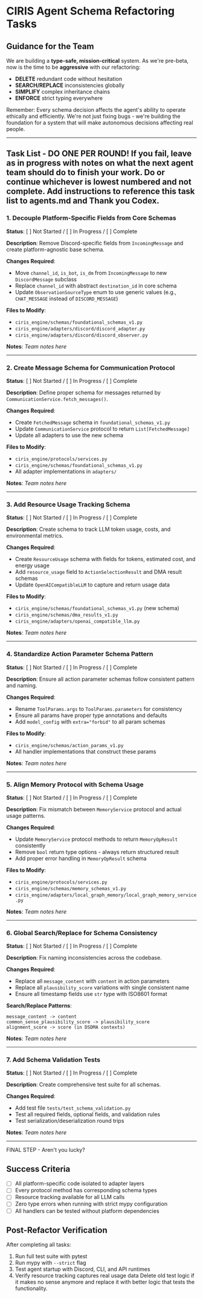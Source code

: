 # CIRIS Agent Schema Refactoring Tasks

## Guidance for the Team

We are building a **type-safe, mission-critical** system. As we're pre-beta, now is the time to be **aggressive** with our refactoring:

- **DELETE** redundant code without hesitation
- **SEARCH/REPLACE** inconsistencies globally
- **SIMPLIFY** complex inheritance chains
- **ENFORCE** strict typing everywhere

Remember: Every schema decision affects the agent's ability to operate ethically and efficiently. We're not just fixing bugs - we're building the foundation for a system that will make autonomous decisions affecting real people.

---

## Task List - DO ONE PER ROUND! If you fail, leave as in progress with notes on what the next agent team should do to finish your work. Do or continue whichever is lowest numbered and not complete. Add instructions to reference this task list to agents.md and Thank you Codex.

### 1. Decouple Platform-Specific Fields from Core Schemas

**Status**: [ ] Not Started / [ ] In Progress / [ ] Complete

**Description**: Remove Discord-specific fields from `IncomingMessage` and create platform-agnostic base schema.

**Changes Required**:
- Move `channel_id`, `is_bot`, `is_dm` from `IncomingMessage` to new `DiscordMessage` subclass
- Replace `channel_id` with abstract `destination_id` in core schema
- Update `ObservationSourceType` enum to use generic values (e.g., `CHAT_MESSAGE` instead of `DISCORD_MESSAGE`)

**Files to Modify**:
- `ciris_engine/schemas/foundational_schemas_v1.py`
- `ciris_engine/adapters/discord/discord_adapter.py`
- `ciris_engine/adapters/discord/discord_observer.py`

**Notes**:
_Team notes here_

---

### 2. Create Message Schema for Communication Protocol

**Status**: [ ] Not Started / [ ] In Progress / [ ] Complete

**Description**: Define proper schema for messages returned by `CommunicationService.fetch_messages()`.

**Changes Required**:
- Create `FetchedMessage` schema in `foundational_schemas_v1.py`
- Update `CommunicationService` protocol to return `List[FetchedMessage]`
- Update all adapters to use the new schema

**Files to Modify**:
- `ciris_engine/protocols/services.py`
- `ciris_engine/schemas/foundational_schemas_v1.py`
- All adapter implementations in `adapters/`

**Notes**:
_Team notes here_

---

### 3. Add Resource Usage Tracking Schema

**Status**: [ ] Not Started / [ ] In Progress / [ ] Complete

**Description**: Create schema to track LLM token usage, costs, and environmental metrics.

**Changes Required**:
- Create `ResourceUsage` schema with fields for tokens, estimated cost, and energy usage
- Add `resource_usage` field to `ActionSelectionResult` and DMA result schemas
- Update `OpenAICompatibleLLM` to capture and return usage data

**Files to Modify**:
- `ciris_engine/schemas/foundational_schemas_v1.py` (new schema)
- `ciris_engine/schemas/dma_results_v1.py`
- `ciris_engine/adapters/openai_compatible_llm.py`

**Notes**:
_Team notes here_

---

### 4. Standardize Action Parameter Schema Pattern

**Status**: [ ] Not Started / [ ] In Progress / [ ] Complete

**Description**: Ensure all action parameter schemas follow consistent pattern and naming.

**Changes Required**:
- Rename `ToolParams.args` to `ToolParams.parameters` for consistency
- Ensure all params have proper type annotations and defaults
- Add `model_config` with `extra="forbid"` to all param schemas

**Files to Modify**:
- `ciris_engine/schemas/action_params_v1.py`
- All handler implementations that construct these params

**Notes**:
_Team notes here_

---

### 5. Align Memory Protocol with Schema Usage

**Status**: [ ] Not Started / [ ] In Progress / [ ] Complete

**Description**: Fix mismatch between `MemoryService` protocol and actual usage patterns.

**Changes Required**:
- Update `MemoryService` protocol methods to return `MemoryOpResult` consistently
- Remove `bool` return type options - always return structured result
- Add proper error handling in `MemoryOpResult` schema

**Files to Modify**:
- `ciris_engine/protocols/services.py`
- `ciris_engine/schemas/memory_schemas_v1.py`
- `ciris_engine/adapters/local_graph_memory/local_graph_memory_service.py`

**Notes**:
_Team notes here_

---

### 6. Global Search/Replace for Schema Consistency

**Status**: [ ] Not Started / [ ] In Progress / [ ] Complete

**Description**: Fix naming inconsistencies across the codebase.

**Changes Required**:
- Replace all `message_content` with `content` in action parameters
- Replace all `plausibility_score` variations with single consistent name
- Ensure all timestamp fields use `str` type with ISO8601 format

**Search/Replace Patterns**:
```
message_content -> content
common_sense_plausibility_score -> plausibility_score
alignment_score -> score (in DSDMA contexts)
```

**Notes**:
_Team notes here_

---

### 7. Add Schema Validation Tests

**Status**: [ ] Not Started / [ ] In Progress / [ ] Complete

**Description**: Create comprehensive test suite for all schemas.

**Changes Required**:
- Add test file `tests/test_schema_validation.py`
- Test all required fields, optional fields, and validation rules
- Test serialization/deserialization round trips

**Notes**:
_Team notes here_

---
FINAL STEP - Aren't you lucky?
## Success Criteria

- [ ] All platform-specific code isolated to adapter layers
- [ ] Every protocol method has corresponding schema types
- [ ] Resource tracking available for all LLM calls
- [ ] Zero type errors when running with strict mypy configuration
- [ ] All handlers can be tested without platform dependencies

## Post-Refactor Verification

After completing all tasks:
1. Run full test suite with pytest
2. Run mypy with `--strict` flag
3. Test agent startup with Discord, CLI, and API runtimes
4. Verify resource tracking captures real usage data
Delete old test logic if it makes no sense anymore and replace it with better logic that tests the functionality.
